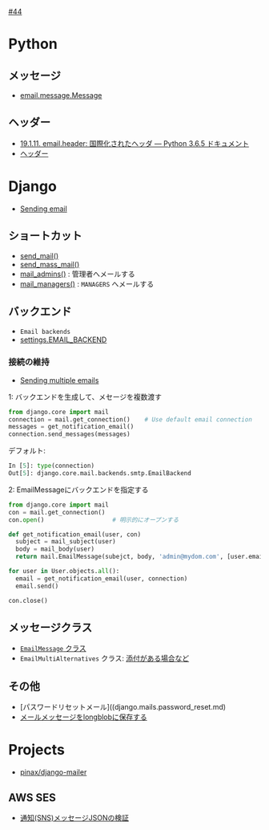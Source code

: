 [#44](https://github.com/hdknr/annotated-django/issues/44)

# Python

## メッセージ

- [email.message.Message](email.message.Message.md)

## ヘッダー

- [19.1.11. email.header: 国際化されたヘッダ — Python 3.6.5 ドキュメント](https://docs.python.jp/3/library/email.header.html)
- [ヘッダー](django.mails.headers.md)


# Django

- [Sending email](https://docs.djangoproject.com/en/2.0/topics/email//)

## ショートカット

- [send_mail()](https://docs.djangoproject.com/en/2.0/topics/email/#send-mail)
- [send_mass_mail()](https://docs.djangoproject.com/en/2.0/topics/email/#send-mass-mail)
- [mail_admins()](https://docs.djangoproject.com/en/2.0/topics/email/#mail-admins)  : 管理者へメールする
- [mail_managers()](https://docs.djangoproject.com/en/2.0/topics/email/#mail-managers) : `MANAGERS` へメールする

## バックエンド

- `Email backends`
- [settings.EMAIL_BACKEND](https://docs.djangoproject.com/en/2.0/ref/settings/#std:setting-EMAIL_BACKEND)

### 接続の維持

- [Sending multiple emails](https://docs.djangoproject.com/en/2.0/topics/email//#sending-multiple-emails)


1: バックエンドを生成して、メセージを複数渡す

~~~py
from django.core import mail
connection = mail.get_connection()    # Use default email connection
messages = get_notification_email()
connection.send_messages(messages)
~~~

デフォルト:
~~~py
In [5]: type(connection)
Out[5]: django.core.mail.backends.smtp.EmailBackend
~~~

2: EmailMessageにバックエンドを指定する

~~~py
from django.core import mail
con = mail.get_connection()
con.open()                   # 明示的にオープンする

def get_notification_email(user, con)
  subject = mail_subject(user)
  body = mail_body(user)
  return mail.EmailMessage(subejct, body, 'admin@mydom.com', [user.email])

for user in User.objects.all():
  email = get_notification_email(user, connection)
  email.send()

con.close()
~~~

## メッセージクラス

- [`EmailMessage` クラス](django.mails.EmailMesage.md)
- `EmailMultiAlternatives` クラス: [添付がある場合など](https://docs.djangoproject.com/ja/1.10/topics/email/#sending-alternative-content-types)

## その他

- [パスワードリセットメール]((django.mails.password_reset.md)
- [メールメッセージをlongblobに保存する](django.mails.messageobject.md)

# Projects

- [pinax/django-mailer](https://github.com/pinax/django-mailer)

## AWS SES

- [通知(SNS)メッセージJSONの検証](ses.veify-notification.md)
